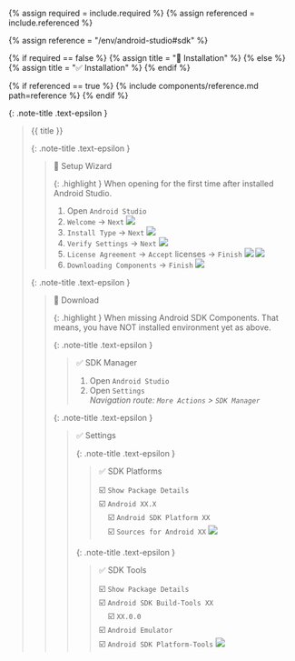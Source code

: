 <!-- LOCATION -->
<!-- _includes/components/android-studio/ -->

<!-- INCLUDE -->
<!-- components/android-studio/sdk.md -->

<!-- VARIABLES -->
<!-- required:      [true, false], default to true -->
<!-- referenced:    [true, false], default to false -->


<!-- READ VARIABLES -->
{% assign required   = include.required %}
{% assign referenced = include.referenced %}


<!-- ASSIGN CONSTANTS -->
{% assign reference = "/env/android-studio#sdk" %}


<!-- DECIDE TO DISPLAY THE NECESSITY OF THE INSTALLATION -->
{% if required == false %}
    {% assign title = "🔲 Installation" %}
{% else %}
    {% assign title = "✅ Installation" %}
{% endif %}


<!-- DECIDE TO DISPLAY THE LINK OF THIS COMPONENT -->
{% if referenced == true %}
{% include components/reference.md path=reference %}
{% endif %}


<!-- MAIN CONTENT -->

{: .note-title .text-epsilon }
> {{ title }}
>
> {: .note-title .text-epsilon }
>> 🔘 Setup Wizard
>> 
>> {: .highlight }
>> When opening for the first time after installed Android Studio.
>>
>> 1. Open `Android Studio`
>> 2. `Welcome` → `Next` ![](../assets/android-studio/sdk_wizard_01.png)
>> 3. `Install Type` → `Next` ![](../assets/android-studio/sdk_wizard_02.png)
>> 7. `Verify Settings` → `Next` ![](../assets/android-studio/sdk_wizard_03.png)
>> 8. `License Agreement` → `Accept` licenses → `Finish` 
![](../assets/android-studio/sdk_wizard_04.png) 
![](../assets/android-studio/sdk_wizard_05.png)
>> 9. `Downloading Components` → `Finish` ![](../assets/android-studio/sdk_wizard_06.png)
>
> {: .note-title .text-epsilon }
>> 🔘 Download
>> 
>> {: .highlight }
>> When missing Android SDK Components. That means, you have NOT installed environment yet as above.
>>
>> {: .note-title .text-epsilon }
>>> ✅ SDK Manager
>>>
>>> 1. Open `Android Studio`
>>> 2. Open `Settings`<br>
>>> _Navigation route: `More Actions` > `SDK Manager`_
>>
>> {: .note-title .text-epsilon }
>>> ✅ Settings
>>>
>>> {: .note-title .text-epsilon }
>>>> ✅ SDK Platforms
>>>>
>>>> ☑️ `Show Package Details`<br>
>>>> ☑️ `Android XX.X`<br>
>>>> &nbsp;&nbsp;&nbsp; ☑️ `Android SDK Platform XX`<br>
>>>> &nbsp;&nbsp;&nbsp; ☑️ `Sources for Android XX`
>>> ![](../assets/android-studio/sdk_download_01.png)
>>>
>>> {: .note-title .text-epsilon }
>>>> ✅ SDK Tools
>>>>
>>>> ☑️ `Show Package Details`<br>
>>>> ☑️ `Android SDK Build-Tools XX`<br>
>>>> &nbsp;&nbsp;&nbsp; ☑️ `XX.0.0`<br>
>>>> ☑️ `Android Emulator`<br>
>>>> ☑️ `Android SDK Platform-Tools`
>>> ![](../assets/android-studio/sdk_download_02.png)
